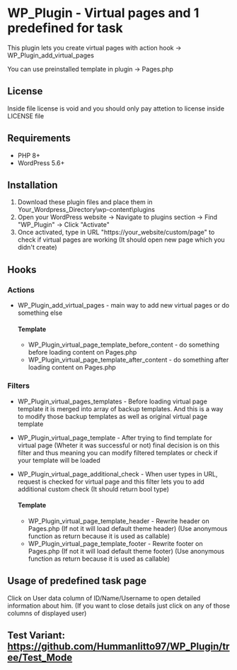 # WP_Plugin - Virtual pages and 1 predefined for task

This plugin lets you create virtual pages with action hook -> WP_Plugin_add_virtual_pages

You can use preinstalled template in plugin -> Pages.php

## License

Inside file license is void and you should only pay attetion to license inside LICENSE file

## Requirements
- PHP 8+
- WordPress 5.6+

## Installation
1. Download these plugin files and place them in Your_Wordpress_Directory\wp-content\plugins
2. Open your WordPress website -> Navigate to plugins section -> Find "WP_Plugin" -> Click "Activate"
3. Once activated, type in URL "https://your_website/custom/page" to check if virtual pages are working (It should open new page which you didn't create)

## Hooks
### Actions
- WP_Plugin_add_virtual_pages - main way to add new virtual pages or do something else
  #### Template
  - WP_Plugin_virtual_page_template_before_content - do something before loading content on Pages.php
  - WP_Plugin_virtual_page_template_after_content - do something after loading content on Pages.php
### Filters
- WP_Plugin_virtual_pages_templates - Before loading virtual page template it is merged into array of backup templates. And this is a way to modify those backup templates as well as original virtual page template
- WP_Plugin_virtual_page_template - After trying to find template for virtual page (Wheter it was successful or not) final decision is on this filter and thus meaning you can modify filtered templates or check if your template will be loaded
- WP_Plugin_virtual_page_additional_check - When user types in URL, request is checked for virtual page and this filter lets you to add additional custom check (It should return bool type)

  #### Template
  - WP_Plugin_virtual_page_template_header - Rewrite header on Pages.php (If not it will load default theme header) 
  (Use anonymous function as return because it is used as callable)
  - WP_Plugin_virtual_page_template_footer - Rewrite footer on Pages.php (If not it will load default theme footer) 
  (Use anonymous function as return because it is used as callable)
## Usage of predefined task page
Click on User data column of ID/Name/Username to open detailed information about him. (If you want to close details just click on any of those columns of displayed user)

## Test Variant: https://github.com/Hummanlitto97/WP_Plugin/tree/Test_Mode
